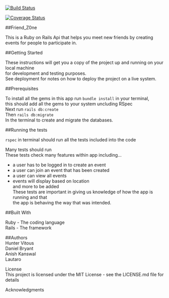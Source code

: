 [![Build Status](https://semaphoreci.com/api/v1/hmvitous/bundle_api-2/branches/development/badge.svg)](https://semaphoreci.com/hmvitous/bundle_api-2)

[![Coverage Status](https://coveralls.io/repos/github/CraftAcademy/bundle_api/badge.svg?branch=development)](https://coveralls.io/github/CraftAcademy/bundle_api?branch=development)<br>

##Friend_Z0ne<br>

This is a Ruby on Rails Api that helps you meet new friends by creating events for people to participate in.

##Getting Started<br>

These instructions will get you a copy of the project up and running on your local machine<br> for development and testing purposes.<br>See deployment for notes on how to deploy the project on a live system.

##Prerequisites<br>

To install all the gems in this app run ```bundle install``` in your terminal, <br> this should add all the gems to your system uncluding RSpec<br>
Next run ```rails db:create```<br>
Then ```rails db:migrate```<br> In the terminal to create and migrate the databases.

##Running the tests<br>

```rspec``` in terminal should run all the tests included into the code<br>

Many tests should run<br>
These tests check many features within app including...<br>
* a user has to be logged in to create an event<br>
* a user can join an event that has been created<br>
* a user can view all events<br>
* events will display based on location<br>
and more to be added<br>
These tests are important in giving us knowledge of how the app is running and that<br>
the app is behaving the way that was intended.<br>

##Built With<br>

Ruby - The coding language<br>
Rails - The framework<br>


##Authors<br>
Hunter Vitous<br>
Daniel Bryant<br>
Anish Kanswal<br>
Lautaro<br>

License<br>
This project is licensed under the MIT License - see the LICENSE.md file for details<br>

Acknowledgments<br>
